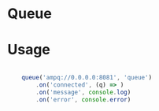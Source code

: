# Queue 




# Usage
```js

    queue('ampq://0.0.0.0:8081', 'queue')
        .on('connected', (q) => )
        .on('message', console.log)
        .on('error', console.error)

```
